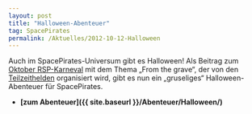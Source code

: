 ```yaml
---
layout: post
title: "Halloween-Abenteuer"
tag: SpacePirates
permalink: /Aktuelles/2012-10-12-Halloween
---
```


Auch im SpacePirates-Universum gibt es Halloween! Als Beitrag zum [Oktober RSP-Karneval](http://forum.rsp-blogs.de/rsp-karneval/from-the-grave-%28oktober-2012%29/) mit dem Thema &bdquo;From the grave&ldquo;, der von den [Teilzeithelden](http://www.teilzeithelden.de/2012/10/01/de-zoch-kuett-thementage-und-rsp-blogkarneval-from-the-grave/) organisiert wird, gibt es nun ein &bdquo;gruseliges&ldquo; Halloween-Abenteuer für SpacePirates.

- **[zum Abenteuer]({{ site.baseurl }}/Abenteuer/Halloween/)**
